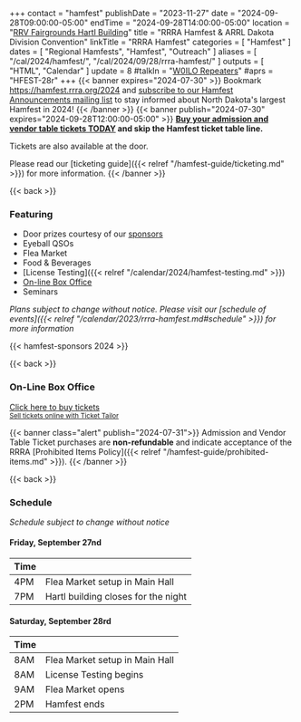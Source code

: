+++
contact = "hamfest"
publishDate = "2023-11-27"
date = "2024-09-28T09:00:00-05:00"
endTime	 = "2024-09-28T14:00:00-05:00"
location = "[RRV Fairgrounds Hartl Building](/places/rrv-fairgrounds-hartl-building)"
title = "RRRA Hamfest & ARRL Dakota Division Convention"
linkTitle = "RRRA Hamfest"
categories = [ "Hamfest" ]
dates = [ "Regional Hamfests", "Hamfest", "Outreach" ]
aliases = [ "/cal/2024/hamfest/", "/cal/2024/09/28/rrra-hamfest/" ]
outputs = [ "HTML", "Calendar" ]
update = 8
#talkIn = "[W0ILO Repeaters](/radios/)"
#aprs = "HFEST-28r"
+++
{{< banner expires="2024-07-30" >}}
Bookmark https://hamfest.rrra.org/2024 and
[subscribe to our Hamfest Announcements mailing
list](https://lists.rrra.org/mailman/listinfo/hamfest-announce)
to stay informed about North Dakota's largest Hamfest in 2024!
{{< /banner >}}
{{< banner publish="2024-07-30" expires="2024-09-28T12:00:00-05:00" >}}
**[Buy your admission and vendor table tickets TODAY](https://tickets.rrra.org)
and skip the Hamfest ticket table line.**

Tickets are also available at the door.

Please read our
[ticketing guide]({{< relref "/hamfest-guide/ticketing.md" >}})
for more information.
{{< /banner >}}

{{< back >}}
### Featuring

<!-- * ARRL QSL Card Checking -->
* Door prizes courtesy of our [sponsors]()
* Eyeball QSOs
* Flea Market
* Food & Beverages
* [License Testing]({{< relref "/calendar/2024/hamfest-testing.md" >}})
* [On-line Box Office](#on-line-box-office)
* Seminars

<!--
* [Flyer](#hamfest-flyer)
(aka *VE Testing* or *VE Session*)
-->

*Plans subject to change without notice. Please visit our [schedule of events]({{< relref "/calendar/2023/rrra-hamfest.md#schedule" >}}) for more information*

<!--
{{< back >}}
### Information for Attendees and Vendors
* [Admission and Vendor Tickets]({{< relref "/hamfest-guide/ticketing.md" >}})
* [Driving Directions]({{< relref "/hamfest-guide/directions.md" >}})
* [Nearby Accomodations]({{< relref "/hamfest-guide/accomodations.md" >}})
* [Prohibited Items Policy]({{< relref "/hamfest-guide/prohibited-items.md" >}})
-->

{{< hamfest-sponsors 2024 >}}

{{< back >}}

### On-Line Box Office

<!-- Ticket Tailor Widget. Paste this into your website where you want the
widget to appear. Do not change the code or the widget may not work properly.
-->
<div class="tt-widget"><div class="tt-widget-fallback"><p><a
href="https://www.tickettailor.com/all-tickets/redriverradioamateurs/?ref=website_widget"
target="_blank">Click here to buy tickets</a><br /><small><a
href="https://www.tickettailor.com?rf=wdg_99768"
class="tt-widget-powered">Sell tickets online with Ticket
Tailor</a></small></p></div><script
src="https://cdn.tickettailor.com/js/widgets/min/widget.js"
data-url="https://www.tickettailor.com/all-tickets/redriverradioamateurs/"
data-type="inline" data-inline-minimal="true" data-inline-show-logo="false"
data-inline-bg-fill="false" data-inline-inherit-ref-from-url-param=""
data-inline-ref="website_widget"></script></div>
<!-- End of Ticket Tailor Widget -->

{{< banner class="alert" publish="2024-07-31">}}
Admission and Vendor Table Ticket purchases are **non-refundable** and indicate
acceptance of the RRRA
[Prohibited Items Policy]({{< relref "/hamfest-guide/prohibited-items.md" >}}).
{{< /banner >}}

{{< back >}}

### Schedule
*Schedule subject to change without notice*

#### Friday, September 27nd

Time |      |
-----|------|
4PM | Flea Market setup in Main Hall
7PM | Hartl building closes for the night

#### Saturday, September 28rd

Time |      |
-----|------|
8AM | Flea Market setup in Main Hall
8AM | License Testing begins
9AM | Flea Market opens
2PM | Hamfest ends
<!--
{{< back >}}
### Seminars

*Seminars subject to change without notice*

Time | Subject | Presented by
-----|---------|-------------
9AM to 10AM | POTA | Craig Schmidt, W0AP
10AM to 11AM | ARRL Update | Bill Lippert, AC0W<br>Lynn Nelson, W0ND<br>Ralph Fettig, N0RDF

{{< back >}}
### Hamfest Flyer

<div style="width:100%;text-align:center;margin-bottom:12px;">
<strong><a href="https://cloud.rrra.org/index.php/s/TGYCsyrpEkjKqJL">Download
the 2023 RRRA Hamfest Flyer</s>
</div>

{{< figure src="https://images.rrra.org/hamfest/2023-thumbnail.gif" link="https://cloud.rrra.org/index.php/s/TGYCsyrpEkjKqJL" >}}
-->
